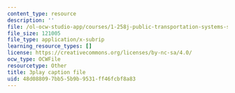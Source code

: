```yaml
---
content_type: resource
description: ''
file: /ol-ocw-studio-app/courses/1-258j-public-transportation-systems-spring-2017/48d088097bb55b9b9531ff46fcbf8a83_avWOCswUJyI.vtt
file_size: 121005
file_type: application/x-subrip
learning_resource_types: []
license: https://creativecommons.org/licenses/by-nc-sa/4.0/
ocw_type: OCWFile
resourcetype: Other
title: 3play caption file
uid: 48d08809-7bb5-5b9b-9531-ff46fcbf8a83
---
```

